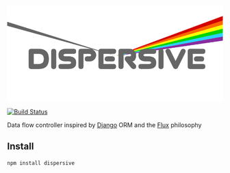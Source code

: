![Dispersive](https://raw.githubusercontent.com/dawee/dispersive-logo/master/dispersive-white-bg.png)

[![Build Status](https://travis-ci.org/dawee/dispersive.svg?branch=master)](https://travis-ci.org/dawee/dispersive)

 Data flow controller inspired by [Django](https://www.djangoproject.com/) ORM and the [Flux](https://github.com/facebook/flux) philosophy

## Install

```sh
npm install dispersive
```
